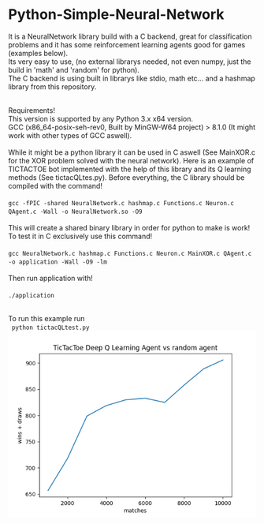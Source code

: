 # Python-Simple-Neural-Network
It is a NeuralNetwork library build with a C backend, great for classification problems and it has some reinforcement learning agents good for games (examples below).
<br>
Its very easy to use, (no external librarys needed, not even numpy, just the build in 'math' and 'random' for python).
<br>
The C backend is using built in librarys like stdio, math etc... and a hashmap library from this repository.

<br>
Requirements!
<br>
This version is supported by any Python 3.x x64 version.
<br>
GCC (x86_64-posix-seh-rev0, Built by MinGW-W64 project) > 8.1.0 (It might work with other types of GCC aswell).
<br>
<br>
While it might be a python library it can be used in C aswell (See MainXOR.c for the XOR problem solved with the neural network).
Here is an example of TICTACTOE bot implemented with the help of this library and its Q learning methods (See tictacQLtes.py).
Before everything, the C library should be compiled with the command!
<br>
<code>
gcc -fPIC -shared NeuralNetwork.c hashmap.c Functions.c Neuron.c QAgent.c -Wall -o NeuralNetwork.so -O9
</code>
<br>
This will create a shared binary library in order for python to make is work!
<br>
To test it in C exclusively use this command!
<br>
<code>
gcc NeuralNetwork.c hashmap.c Functions.c Neuron.c MainXOR.c QAgent.c -o application -Wall -O9 -lm
</code>
<br>
Then run application with!
<br>
<code>
./application
</code>
<br>

To run this example run
<br>
<code>
python tictacQLtest.py
</code>
<br>
![alt text](Plots/TicTacToe_wins.png)

